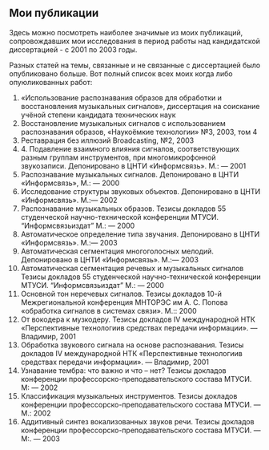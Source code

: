 <h2>Мои публикации</h2>
<p>Здесь можно посмотреть наиболее значимые из моих публикаций, сопровождавших мои исследования в период работы над кандидатской диссертацией - с 2001 по 2003 годы.</p>
<p>Разных статей на темы, связанные и не связанные с диссертацией было опубликовано больше. Вот полный список всех моих когда либо опуюликованных работ:
<ol>
<li>«Использование распознавания образов для обработки и восстановления музыкальных сигналов», диссертация на соискание учёной степени кандидата технических наук</li>
<li>Восстановление музыкальных сигналов с использованием распознавания образов, «Наукоёмкие технологии» №3, 2003, том 4</li>
<li>Реставрация без иллюзий Broadcasting, №2, 2003</li>
<li>4. Подавление взаимного влияния сигналов, соответствующих разным группам инструментов, при многомикрофонной звукозаписи. Депонировано в ЦНТИ «Информсвязь». М.: — 2001</li>
<li>Распознавание музыкальных сигналов. Депонировано в ЦНТИ «Информсвязь», М.: — 2000</li>
<li>Исследование структуры звуковых объектов. Депонировано в ЦНТИ «Информсвязь». М.:— 2002</li>
<li>Распознавание музыкальных образов. Тезисы докладов 55 студенческой научно-технической конференции МТУСИ. “Информсвязьиздат” М.: — 2000</li>
<li>Автоматическое определение типа звучания. Депонировано в ЦНТИ «Информсвязь». М.:— 2003</li>
<li>Автоматическая сегментация многоголосных мелодий. Депонировано в ЦНТИ «Информсвязь». М.:— 2003</li>
<li>Автоматическая сегментация речевых и музыкальных сигналов Тезисы докладов 55 студенческой научно-технической конференции МТУСИ. “Информсвязьиздат” М.: — 2000</li>
<li>Основной тон неречевых сигналов. Тезисы докладов 10-й Межрегиональной конференция МНТОРЭС им А. С. Попова «обработка сигналов в системах связи». М.:: 2000</li>
<li>От вокодера к музкодеру. Тезисы докладов IV международной НТК «Перспективные технологиив средствах передачи информации». — Владимир, 2001</li>
<li>Обработка звукового сигнала на основе распознавания. Тезисы докладов IV международной НТК «Перспективные технологиив средствах передачи информации». — Владимир, 2001</li>
<li>Узнавание тембра: что важно и что – нет? Тезисы докладов конференции профессорско-преподавательского состава МТУСИ. М: — 2002</li>
<li>Классификация музыкальных инструментов. Тезисы докладов конференции профессорско-преподавательского состава МТУСИ. — М.: 2002</li>
<li>Аддитивный синтез вокализованных звуков речи. Тезисы докладов конференции профессорско-преподавательского состава МТУСИ. — М:. — 2003</li>
</ol></p>
